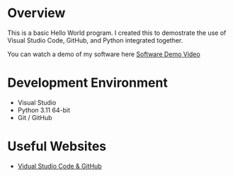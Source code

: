 # Overview

This is a basic Hello World program. I created this to demostrate the use of Visual Studio Code, GitHub, and Python integrated together.

You can watch a demo of my software here [Software Demo Video](https://youtu.be/6iaJh5TPcPM)

# Development Environment

* Visual Studio
* Python 3.11 64-bit
* Git / GitHub

# Useful Websites

* [Vidual Studio Code & GitHub](http://code.visualstudio.com/docs/editor/versioncontrol)
